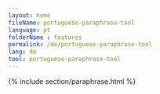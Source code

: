 ```yaml
---
layout: home
fileName: portuguese-paraphrase-tool
language: pt
folderName : features
permalink: /de/portuguese-paraphrase-tool
lang: de
tool: portuguese-paraphrase-tool
---
```

{% include section/paraphrase.html %}